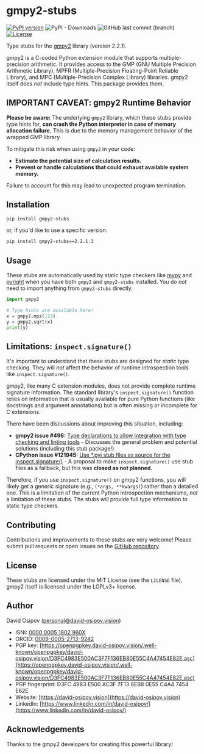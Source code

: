 # gmpy2-stubs

[![PyPI version](https://badge.fury.io/py/gmpy2-stubs.svg?icon=si%3Apython&icon_color=%23ffffff)](https://badge.fury.io/py/gmpy2-stubs)
![PyPI - Downloads](https://img.shields.io/pypi/dm/gmpy2-stubs)
![GitHub last commit (branch)](https://img.shields.io/github/last-commit/DavidOsipov/gmpy2-stubs/main)
[![License](https://img.shields.io/badge/license-MIT-green)](LICENSE)

Type stubs for the [gmpy2](https://pypi.org/project/gmpy2/) library (version 2.2.1).

gmpy2 is a C-coded Python extension module that supports multiple-precision arithmetic. It provides access to the GMP (GNU Multiple Precision Arithmetic Library), MPFR (Multiple-Precision Floating-Point Reliable Library), and MPC (Multiple-Precision Complex Library) libraries. gmpy2 itself does *not* include type hints. This package provides them.

## IMPORTANT CAVEAT: gmpy2 Runtime Behavior

**Please be aware:** The underlying `gmpy2` library, which these stubs provide type hints for, **can crash the Python interpreter in case of memory allocation failure.** This is due to the memory management behavior of the wrapped GMP library.

To mitigate this risk when using `gmpy2` in your code:
*   **Estimate the potential size of calculation results.**
*   **Prevent or handle calculations that could exhaust available system memory.**

Failure to account for this may lead to unexpected program termination.

## Installation

```bash
pip install gmpy2-stubs
```

or, if you'd like to use a specific version:

```bash
pip install gmpy2-stubs==2.2.1.3
```

## Usage

These stubs are automatically used by static type checkers like [mypy](https://mypy-lang.org/) and [pyright](https://github.com/microsoft/pyright) when you have both `gmpy2` and `gmpy2-stubs` installed. You do *not* need to import anything from `gmpy2-stubs` directly.

```python
import gmpy2

# Type hints are available here!
x = gmpy2.mpz(123)
y = gmpy2.sqrt(x)
print(y)
```

## Limitations: `inspect.signature()`

It's important to understand that these stubs are designed for *static* type checking.  They will *not* affect the behavior of runtime introspection tools like `inspect.signature()`.

gmpy2, like many C extension modules, does not provide complete runtime signature information.  The standard library's `inspect.signature()` function relies on information that is usually available for pure Python functions (like docstrings and argument annotations) but is often missing or incomplete for C extensions.

There have been discussions about improving this situation, including:

*   **gmpy2 issue #496:** [Type declarations to allow integration with type checking and linting tools](https://github.com/aleaxit/gmpy/issues/496) - Discusses the general problem and potential solutions (including this stub package!).
*   **CPython issue #121945:** [Use *.pyi stub files as source for the inspect.signature()](https://github.com/python/cpython/issues/121945) - A proposal to make `inspect.signature()` use stub files as a fallback, but this was **closed as not planned**.

Therefore, if you use `inspect.signature()` on gmpy2 functions, you will likely get a generic signature (e.g., `(*args, **kwargs)`) rather than a detailed one.  This is a limitation of the current Python introspection mechanisms, *not* a limitation of these stubs.  The stubs *will* provide full type information to static type checkers.

## Contributing

Contributions and improvements to these stubs are very welcome!  Please submit pull requests or open issues on the [GitHub repository](<YOUR GITHUB REPO URL HERE>).

## License

These stubs are licensed under the MIT License (see the `LICENSE` file). gmpy2 itself is licensed under the LGPLv3+ license.

## Author

David Osipov (personal@david-osipov.vision)

*   ISNI: [0000 0005 1802 960X](https://isni.org/isni/000000051802960X)
*   ORCID: [0009-0005-2713-9242](https://orcid.org/0009-0005-2713-9242)
*   PGP key: [https://openpgpkey.david-osipov.vision/.well-known/openpgpkey/david-osipov.vision/D3FC4983E500AC3F7F136EB80E55C4A47454E82E.asc](https://openpgpkey.david-osipov.vision/.well-known/openpgpkey/david-osipov.vision/D3FC4983E500AC3F7F136EB80E55C4A47454E82E.asc)
*   PGP fingerprint: D3FC 4983 E500 AC3F 7F13 6EB8 0E55 C4A4 7454 E82E
*   Website: [https://david-osipov.vision](https://david-osipov.vision)
*   LinkedIn: [https://www.linkedin.com/in/david-osipov/](https://www.linkedin.com/in/david-osipov/)

## Acknowledgements

Thanks to the gmpy2 developers for creating this powerful library!
